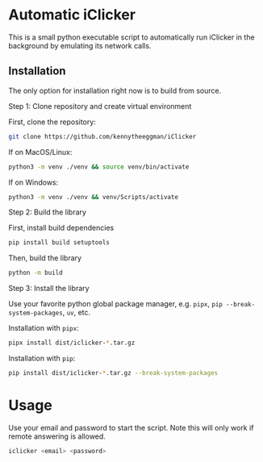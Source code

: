 # Automatic iClicker

This is a small python executable script to automatically run iClicker in the background by
emulating its network calls. 

## Installation

The only option for installation right now is to build from source. 

Step 1: Clone repository and create virtual environment

First, clone the repository:

```sh
git clone https://github.com/kennytheeggman/iClicker
```

If on MacOS/Linux:

```sh
python3 -m venv ./venv && source venv/bin/activate
```

If on Windows:

```sh
python3 -m venv ./venv && venv/Scripts/activate
```

Step 2: Build the library

First, install build dependencies

```sh
pip install build setuptools
```

Then, build the library

```sh
python -m build
```

Step 3: Install the library

Use your favorite python global package manager, e.g. `pipx`, `pip --break-system-packages`, `uv`, etc.

Installation with `pipx`:

```sh
pipx install dist/iclicker-*.tar.gz
```

Installation with `pip`:

```sh
pip install dist/iclicker-*.tar.gz --break-system-packages
```

# Usage

Use your email and password to start the script. Note this will only work if remote answering is
allowed.

```sh
iclicker <email> <password>
```
